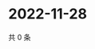 # 2022-11-28

共 0 条

<!-- BEGIN WEIBO -->
<!-- 最后更新时间 Mon Nov 28 2022 19:00:48 GMT+0800 (China Standard Time) -->

<!-- END WEIBO -->
